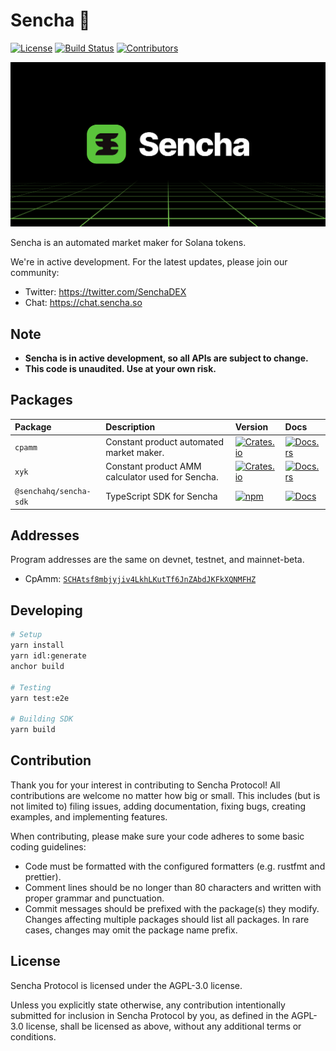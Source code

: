 # Sencha 🍵

[![License](https://img.shields.io/badge/license-AGPL%203.0-blue)](https://github.com/SenchaHQ/sencha/blob/master/LICENSE.md)
[![Build Status](https://img.shields.io/github/workflow/status/SenchaHQ/sencha/E2E/master)](https://github.com/SenchaHQ/sencha/actions/workflows/programs-e2e.yml?query=branch%3Amaster)
[![Contributors](https://img.shields.io/github/contributors/SenchaHQ/sencha)](https://github.com/SenchaHQ/sencha/graphs/contributors)

![Sencha](/images/banner.png)

Sencha is an automated market maker for Solana tokens.

We're in active development. For the latest updates, please join our community:

- Twitter: https://twitter.com/SenchaDEX
- Chat: https://chat.sencha.so

## Note

- **Sencha is in active development, so all APIs are subject to change.**
- **This code is unaudited. Use at your own risk.**

## Packages

| Package                | Description                                      | Version                                                                                                             | Docs                                                                             |
| :--------------------- | :----------------------------------------------- | :------------------------------------------------------------------------------------------------------------------ | :------------------------------------------------------------------------------- |
| `cpamm`                | Constant product automated market maker.         | [![Crates.io](https://img.shields.io/crates/v/cpamm)](https://crates.io/crates/cpamm)                               | [![Docs.rs](https://docs.rs/cpamm/badge.svg)](https://docs.rs/cpamm)             |
| `xyk`                  | Constant product AMM calculator used for Sencha. | [![Crates.io](https://img.shields.io/crates/v/xyk)](https://crates.io/crates/xyk)                                   | [![Docs.rs](https://docs.rs/xyk/badge.svg)](https://docs.rs/xyk)                 |
| `@senchahq/sencha-sdk` | TypeScript SDK for Sencha                        | [![npm](https://img.shields.io/npm/v/@senchahq/sencha-sdk.svg)](https://www.npmjs.com/package/@senchahq/sencha-sdk) | [![Docs](https://img.shields.io/badge/docs-typedoc-blue)](http://sdk.sencha.so/) |

## Addresses

Program addresses are the same on devnet, testnet, and mainnet-beta.

- CpAmm: [`SCHAtsf8mbjyjiv4LkhLKutTf6JnZAbdJKFkXQNMFHZ`](https://explorer.solana.com/address/SCHAtsf8mbjyjiv4LkhLKutTf6JnZAbdJKFkXQNMFHZ)

## Developing

```bash
# Setup
yarn install
yarn idl:generate
anchor build

# Testing
yarn test:e2e

# Building SDK
yarn build
```

## Contribution

Thank you for your interest in contributing to Sencha Protocol! All contributions are welcome no matter how big or small. This includes (but is not limited to) filing issues, adding documentation, fixing bugs, creating examples, and implementing features.

When contributing, please make sure your code adheres to some basic coding guidelines:

- Code must be formatted with the configured formatters (e.g. rustfmt and prettier).
- Comment lines should be no longer than 80 characters and written with proper grammar and punctuation.
- Commit messages should be prefixed with the package(s) they modify. Changes affecting multiple packages should list all packages. In rare cases, changes may omit the package name prefix.

## License

Sencha Protocol is licensed under the AGPL-3.0 license.

Unless you explicitly state otherwise, any contribution intentionally submitted for inclusion in Sencha Protocol by you, as defined in the AGPL-3.0 license, shall be licensed as above, without any additional terms or conditions.
